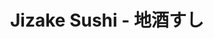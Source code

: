 ---
layout: place
title: "Jizake Sushi - 地酒すし"
permalink: /california/laguna-niguel/jizake-sushi.html
stateAbbr: CA
stateName: California
cityName: Laguna Niguel
place_id: ChIJo5wjAL3v3IARu9wk32l8TnQ
photos:
  - name: >-
      places/ChIJo5wjAL3v3IARu9wk32l8TnQ/photos/AeeoHcJqgdB9-qwbGtf434k6peJ5HHEH4-4-oz5yrywnl_snnul64Be20yFfOCUeQNL6aOMeqwrnPYKYv5g1LxOs431VHWYQJ9rYFseOGKRHtEf-_rJPywVaaKky_YONWcuvOZb2s_5MurrzqEN5XZbcDNDZu-K_JUntsDc_0Kd-Ak2okpEIs32vDJ90o4uYoP7KNskXfYmkUPclUodxS082ZzmSH1yl7CeJEuUjPArA02KmpqAVnMpcDxeXtYCrRhA0kujti_8t-bun8osTT77DmeUfd0ksoqd7XzxE1JE4qSGi8sZsB7IcjZghBLzWWr0HvF-96BiNA8vmp1XbtvG8niUK6HVzk-_d45FcB5JII9mjYiJTZOo6GAyTfh5YilQb8lkIfuXsV7-TXKax4rdMs9mq4krHlgIibyt8Lo91Xl9unomi
    widthPx: 4032
    heightPx: 2268
    authorAttributions:
      - displayName: JaneA
        uri: https://maps.google.com/maps/contrib/106756043208487047665
        photoUri: >-
          https://lh3.googleusercontent.com/a-/ALV-UjVK23N5fyHlPgDw2pD9UvEOOGVlChfNH2v7mFj56Pgu6BXoPMlo3g=s100-p-k-no-mo
    flagContentUri: >-
      https://www.google.com/local/imagery/report/?cb_client=maps_api_places.places_api&image_key=!1e10!2sCIHM0ogKEICAgIC0gdXJ7wE&hl=en-US
    googleMapsUri: >-
      https://www.google.com/maps/place//data=!3m4!1e2!3m2!1sCIHM0ogKEICAgIC0gdXJ7wE!2e10!4m2!3m1!1s0x80dcefbd00239ca3:0x744e7c69df24dcbb
  - name: >-
      places/ChIJo5wjAL3v3IARu9wk32l8TnQ/photos/AeeoHcIghxTSH2owT7COug1LQxFJqyrixCyt-ToQl8uGerggTn0WwKCjx9BVVpP3bzAhccCHAmwHc8cD0pVSUGKH63wePgTQvnRR_oPPRF2wo6IhVPu0pre3ds0cVMOzekR0Bi6gxf_L_R0OClrvSoXUVAnUj90oE47R1fc2sq-OgrqTbaXF-sOnJX1n41iEWQjbo37w1UnylZGfE_MIkHoMSbxpweWxei6V2C-a0SzI_HcTK1RMSzQpLD52jlA6FYE1SunOT6rsbvQ9pJWhmeVPgW1L4vedT8ZlOATCcU4bvdGs-Q
    widthPx: 1056
    heightPx: 816
    authorAttributions:
      - displayName: Jizake Sushi - 地酒すし
        uri: https://maps.google.com/maps/contrib/111632529851339997891
        photoUri: >-
          https://lh3.googleusercontent.com/a-/ALV-UjUypiJ0yYL1zzuPxHf1rNDfOqO34Tp3TOIcKJBGTk4tKIsThlU=s100-p-k-no-mo
    flagContentUri: >-
      https://www.google.com/local/imagery/report/?cb_client=maps_api_places.places_api&image_key=!1e10!2sAF1QipO8t6bcGuPF4qsLD2ry-9PwdHRPaS78kg54cJa2&hl=en-US
    googleMapsUri: >-
      https://www.google.com/maps/place//data=!3m4!1e2!3m2!1sAF1QipO8t6bcGuPF4qsLD2ry-9PwdHRPaS78kg54cJa2!2e10!4m2!3m1!1s0x80dcefbd00239ca3:0x744e7c69df24dcbb
  - name: >-
      places/ChIJo5wjAL3v3IARu9wk32l8TnQ/photos/AeeoHcLqmVm6ejuWEKHIM7OQ5onYg71iIbX2ijiFMBQ4O6Sqci6g2DtcgrWy5_TGfYuOVj16Jw3gQtTSajf6II-ALIZg53zFUqdlAxG-_RroNSVJeqwT4HxEs9XjoKLnZbbvUW4OUC_DVfvAWNMA2_d8VZi1QCJF2MbSlDWOFW0yTnTWz9_rQulPCrHbAw4uy12mfOY-xI9VUSZ9-qRAyVfKZQm8wUntHENBo_-iKio5ZxowK2gGlv2FzjR-gOY0lRuVtGv38gIUbQtXZLaXNjJiQiY0aG64_rj-klS3HhENMTweww
    widthPx: 750
    heightPx: 1334
    authorAttributions:
      - displayName: Jizake Sushi - 地酒すし
        uri: https://maps.google.com/maps/contrib/111632529851339997891
        photoUri: >-
          https://lh3.googleusercontent.com/a-/ALV-UjUypiJ0yYL1zzuPxHf1rNDfOqO34Tp3TOIcKJBGTk4tKIsThlU=s100-p-k-no-mo
    flagContentUri: >-
      https://www.google.com/local/imagery/report/?cb_client=maps_api_places.places_api&image_key=!1e10!2sAF1QipNB6W0G1iVa_nWEtB1Ay81hftmuUqMPIfr-4izL&hl=en-US
    googleMapsUri: >-
      https://www.google.com/maps/place//data=!3m4!1e2!3m2!1sAF1QipNB6W0G1iVa_nWEtB1Ay81hftmuUqMPIfr-4izL!2e10!4m2!3m1!1s0x80dcefbd00239ca3:0x744e7c69df24dcbb
  - name: >-
      places/ChIJo5wjAL3v3IARu9wk32l8TnQ/photos/AeeoHcIukRtqow2EvQSNJUs9enYmHutTQBLoiCcnfkapOK2m7Wm6QCLPVoo_hlL3gsHwOAfa3yODoQQup5Hfw3J5bq-cxJy1n_TcEYpcgfL9RJ42--rhMPg79M2QLwO7bTpUuGb6IjdREC_H323kwdThIvlvDzBpNSkMMDqSNADAsShuznkiWSyFeikecfcM-b8ukUEUTeoTU3BRuSAGjkkyRTC2Xz3WRPjxv9fR7c6G_eY1IE3XGGFUbYVHAmeyGpaLsh91d-0q8gIViSiMPrZPXxc-_iijB2C7lSpiub45zXQs_TprmK9FGqm0gYKicVI_2QwvuAPSEhxdjIPd8Chry9MdFGpIhwcPVLX5tSa0RV8oJOE5LvIXi53auodLQqEdPF_XSfnEK5QeRHQUvLK2q08SRju8YSx5ZB0fpPgYbJWWuEjj
    widthPx: 4032
    heightPx: 3024
    authorAttributions:
      - displayName: Kim Barro
        uri: https://maps.google.com/maps/contrib/108313329180761513439
        photoUri: >-
          https://lh3.googleusercontent.com/a/ACg8ocKiqJXuIQlPVj4SkM_0TNiDapVKd7F8J-OidX6oknIZFPSr_A=s100-p-k-no-mo
    flagContentUri: >-
      https://www.google.com/local/imagery/report/?cb_client=maps_api_places.places_api&image_key=!1e10!2sCIHM0ogKEICAgICumY7p5AE&hl=en-US
    googleMapsUri: >-
      https://www.google.com/maps/place//data=!3m4!1e2!3m2!1sCIHM0ogKEICAgICumY7p5AE!2e10!4m2!3m1!1s0x80dcefbd00239ca3:0x744e7c69df24dcbb
  - name: >-
      places/ChIJo5wjAL3v3IARu9wk32l8TnQ/photos/AeeoHcLhSDlZT2zZXwfCBqHcKcfxy-0hxNAVRVmCXlNc9xzYdKhiMvvGXdki2hT8CauSzCt990w9_TZzxKxCOgAX8Mxm5aLIP3m1HSgRSLaTdaBYEvXxFXKRNVutQRq1kSDe9Ka6u-snYA0aVVRuCN95ByPCc1ZBe23ab7CScWktDyyGQvycUTIl81xrXU0fkbi6W1FHSL0ptgW1mxuwa3mKhAaehcN9C-4XehQm0Eap8ZkrZN0juqWTuS_mTX2lgGuzXacCAspp2Gq1ogcJVEU1dfXVNIfhdpqRqNnRXLwWB85xz_ERB4nP6U9-ysI0MZncPA9Bl5F6YV3SQ0iUOqEq2dTt2AHUhdI5Njkx1torEACCAtjawuIWue2vOscRphRSEYEQiwCBqByS4d8jj-kc9Nfo3_97xRbLV21QkcG7clxZ5Q
    widthPx: 4032
    heightPx: 2268
    authorAttributions:
      - displayName: Lynn Fox
        uri: https://maps.google.com/maps/contrib/111828003457819724622
        photoUri: >-
          https://lh3.googleusercontent.com/a/ACg8ocL1ehZjeJEukIH9hcK9e784agU-gZmuQHV7Vmdv45dPAMnp2_A=s100-p-k-no-mo
    flagContentUri: >-
      https://www.google.com/local/imagery/report/?cb_client=maps_api_places.places_api&image_key=!1e10!2sCIHM0ogKEICAgIDe8fLbEw&hl=en-US
    googleMapsUri: >-
      https://www.google.com/maps/place//data=!3m4!1e2!3m2!1sCIHM0ogKEICAgIDe8fLbEw!2e10!4m2!3m1!1s0x80dcefbd00239ca3:0x744e7c69df24dcbb
  - name: >-
      places/ChIJo5wjAL3v3IARu9wk32l8TnQ/photos/AeeoHcLEhILdqQckyfSdJhQQmGpMSywTSVVwUxK3TcHTKFN3mFiPwbFisN2WjL90XMAY4SubC6Eoum7Z0O8xSXmEa9_mC1o1i8UAvstAqWM2SUSwSB12g9LtxAqmk6o0Tv52yZdbhx3eoZ1lJ5M9QbKp253dG2IT9OIuyWl5szBr5NzXOixHYPpcULPzqNK8HTkZm81HKA-fOw4r9AIrTDd6ffmcjpHmsvd-NQSTDBlHEwiYmQk23Id_iv8eH1GQ6j0ynwmH5h722FoqXaUCIioh39c5C41XZRcshxXljx9eOJm2zndMkFn8BZFrwx7I7exe9wxeSUBXh3tfgUZ9H7lZ-4TQgU_L1PjfH2g6bGrT8FfnrVMMVzl8-UV9AFpa0JtfxiljJjl9HnGwn4spqh1NIrdmcDyiszNCk4oe1oCLbsOXTQ
    widthPx: 3024
    heightPx: 4032
    authorAttributions:
      - displayName: Elena Faita
        uri: https://maps.google.com/maps/contrib/102224727446851513959
        photoUri: >-
          https://lh3.googleusercontent.com/a/ACg8ocJEb4CLxK4MpVBULfr91Nk1Nu-twCnykMDa4kmN6PQqSEUpxQ=s100-p-k-no-mo
    flagContentUri: >-
      https://www.google.com/local/imagery/report/?cb_client=maps_api_places.places_api&image_key=!1e10!2sCIHM0ogKEICAgIDenvXyKQ&hl=en-US
    googleMapsUri: >-
      https://www.google.com/maps/place//data=!3m4!1e2!3m2!1sCIHM0ogKEICAgIDenvXyKQ!2e10!4m2!3m1!1s0x80dcefbd00239ca3:0x744e7c69df24dcbb
  - name: >-
      places/ChIJo5wjAL3v3IARu9wk32l8TnQ/photos/AeeoHcJ--SCjDfL7q_4h-LKNUdfILCQRV8qr4eq6PMNf4xUrWgOmMESpm4_R6HlGWmFdEFOf4m4awgtkekNgyTAVVHA8su7ViHTBTF-FJNnvYSMU6m7cRypLy5dGKm5H1Mg8kcNe3yhH_3F2cHA-WPSGaWow6l6naRVjSjsZtv3wXFqhJNh-Vrceo7LC7kNXiDiTVbZq2xpn9LCr4j_jDQfL7tJhL-iUei65YNi5TNByfHFMhj7Svw0lT5bxqW7G9DZeAb73Rx0G8shSnejoJAgdD-9WL3oNamnU59TNieZEE0mi77A84zi-ti3a3m4ueLSPGFNcmks-UTbiTqNFPr8jogeahfl8tFPvFgcn78Zrk7s82NqubYCPL6askzr_0yt9ineYHXwR54hj7ZMdLFZT57ICDANvPhnrtl0jbp7IEU3VMg
    widthPx: 4608
    heightPx: 2592
    authorAttributions:
      - displayName: Lynn Fox
        uri: https://maps.google.com/maps/contrib/111828003457819724622
        photoUri: >-
          https://lh3.googleusercontent.com/a/ACg8ocL1ehZjeJEukIH9hcK9e784agU-gZmuQHV7Vmdv45dPAMnp2_A=s100-p-k-no-mo
    flagContentUri: >-
      https://www.google.com/local/imagery/report/?cb_client=maps_api_places.places_api&image_key=!1e10!2sCIHM0ogKEICAgIDe8fLbYw&hl=en-US
    googleMapsUri: >-
      https://www.google.com/maps/place//data=!3m4!1e2!3m2!1sCIHM0ogKEICAgIDe8fLbYw!2e10!4m2!3m1!1s0x80dcefbd00239ca3:0x744e7c69df24dcbb
  - name: >-
      places/ChIJo5wjAL3v3IARu9wk32l8TnQ/photos/AeeoHcKBWVAJoxGUKYG1Y6maN2F0P4jcVSxRsb5L4lNBi9h91iCQFOsLCHkVWcPOVp849s3cTQqzXMI-YXuFDxNAkPJW-7-jRM1DZNjYsXzmNKL1Paf12NQ1CdgmDYASHh5ZNo2UXrFjCae4UzuHtVwBw7fGZg53FucV9yryuwi372rIdeboeh0OmK0gk-ArLTfP5wg_HaWd1skXx3h7cCDg7Inoe-AXdtoOHu7NCdHD_72BKxw45Agm-Z5oPrQlbqZfykQP0W76T4to-uzCg5oLm_9xLYLmv91_h9MC9bEwN9r-vLQyiViQtZRccPoxjebCoLYWdj-IkQ9I8Yrfwh6-H0HA1Su2Fd5RnZDOv1P_EcH2cJk1x70keyV8EMXdd_zgwlS-P5MFSIGEQXqe2DU5mj61ApijGu2KLODifOhlKR7VOE9S
    widthPx: 4032
    heightPx: 3024
    authorAttributions:
      - displayName: Heather Carbone
        uri: https://maps.google.com/maps/contrib/108632964472482049428
        photoUri: >-
          https://lh3.googleusercontent.com/a-/ALV-UjVp2ahWJAwIy2OoBKJI2o18ZYljlZ9SwyRGz-2Azmc3JuI2Ayw=s100-p-k-no-mo
    flagContentUri: >-
      https://www.google.com/local/imagery/report/?cb_client=maps_api_places.places_api&image_key=!1e10!2sCIHM0ogKEICAgIDEmfzQ4QE&hl=en-US
    googleMapsUri: >-
      https://www.google.com/maps/place//data=!3m4!1e2!3m2!1sCIHM0ogKEICAgIDEmfzQ4QE!2e10!4m2!3m1!1s0x80dcefbd00239ca3:0x744e7c69df24dcbb
  - name: >-
      places/ChIJo5wjAL3v3IARu9wk32l8TnQ/photos/AeeoHcLzKfqP9Z1RZ8pvYQTIYGHO-1QRujj7ytyYHTIm3h2zLHLgR6Z3jz4AoDhaGuhWb34CmMkUalOofIwymsmiQVsfbIICOBfpGK-KNi6V6cw9QvOhUog8z_DztP2CmoMUAswQozy8zJNFVce3auX1Ius-e_NVaB8wHOqi0Jb8vB3U93-P4mb4AZWJniJrNhDdEgJHnpF4AmPvqhy2DmUACrOkpm8-wUI69jwgzfbh2QbQN30KeKceAg8Fx-UOHjZV-H7kHUGGDxtbepmcK5ooIXY0lWm9ugF-glgtYv5XgvZXXetUUqctGgexURQSSo6M7Ulat0VsPrHpsjhlKf0Z79MRRYq7pVSiIkLkLikXPinCnKv2MdxNpOsoZwcsJdGDQcTdmR3Iy7ZafHAvTZAz--3H70S-vPsYacMMy_SpLVvyBHk
    widthPx: 1478
    heightPx: 832
    authorAttributions:
      - displayName: Romana Robis
        uri: https://maps.google.com/maps/contrib/107244722319950086743
        photoUri: >-
          https://lh3.googleusercontent.com/a-/ALV-UjVGObktdYeL0wgSneJIJCDwl8BXeOjK22yagxa_uCbsG9XOPM8-JA=s100-p-k-no-mo
    flagContentUri: >-
      https://www.google.com/local/imagery/report/?cb_client=maps_api_places.places_api&image_key=!1e10!2sCIHM0ogKEICAgICk9KXMvAE&hl=en-US
    googleMapsUri: >-
      https://www.google.com/maps/place//data=!3m4!1e2!3m2!1sCIHM0ogKEICAgICk9KXMvAE!2e10!4m2!3m1!1s0x80dcefbd00239ca3:0x744e7c69df24dcbb
  - name: >-
      places/ChIJo5wjAL3v3IARu9wk32l8TnQ/photos/AeeoHcKSk1TC3y8kO7DtDzDuzrG4SZDKOtH2OjuOckcU0fIHNMtAKiiYu86s4FbT0m5uGX8wZM9q_-ldOD2qCJ8nJjcPCivZDwfdskDMMiiVev2ApkUr0fcwyDyFN7YeRAcnJDumsv_j3XIxvoAOsXK0kjKmQ-KKZNxOv52i34spb9N0lSb8T8QRzbnqD76BS35IXVzhnyBm9vCKo9lFEr-vC5vdKL6rMTk-Eec8LuongPZ2Hl76R2v2jQT-hm2151UkWXbGSPMhm-ILBkWJsbbQbvHc5R8Pub6TQtr-96qUUdmwVSuZifa5qBF0pEF8dxGN5kE58m8amINyzhdi2H1nehp3F0gqyhFaasi0luMI8eZzUPNQLu7a7s1z1qkYQCo37aFmsjY_vsen9bOE6zY-VcDKKEvlevGqBZ4R5m2xWQ9_tt-6
    widthPx: 4032
    heightPx: 3024
    authorAttributions:
      - displayName: Elena Faita
        uri: https://maps.google.com/maps/contrib/102224727446851513959
        photoUri: >-
          https://lh3.googleusercontent.com/a/ACg8ocJEb4CLxK4MpVBULfr91Nk1Nu-twCnykMDa4kmN6PQqSEUpxQ=s100-p-k-no-mo
    flagContentUri: >-
      https://www.google.com/local/imagery/report/?cb_client=maps_api_places.places_api&image_key=!1e10!2sCIHM0ogKEICAgIC-2a615AE&hl=en-US
    googleMapsUri: >-
      https://www.google.com/maps/place//data=!3m4!1e2!3m2!1sCIHM0ogKEICAgIC-2a615AE!2e10!4m2!3m1!1s0x80dcefbd00239ca3:0x744e7c69df24dcbb
address: '30001 Crown Valley Pkwy #C, Laguna Niguel, CA 92677, USA'
street: '30001 Crown Valley Pkwy #C'
city: Laguna Niguel
state: CA
zip: '92677'
country: USA
neighborhood: null
latitude: '33.527311'
longitude: '-117.710809'
accessibility_options:
  wheelchairAccessibleParking: true
  wheelchairAccessibleEntrance: true
  wheelchairAccessibleRestroom: true
  wheelchairAccessibleSeating: true
business_status: OPERATIONAL
name: Jizake Sushi - 地酒すし
google_maps_links:
  directionsUri: >-
    https://www.google.com/maps/dir//''/data=!4m7!4m6!1m1!4e2!1m2!1m1!1s0x80dcefbd00239ca3:0x744e7c69df24dcbb!3e0
  placeUri: https://maps.google.com/?cid=8380772750740217019
  writeAReviewUri: >-
    https://www.google.com/maps/place//data=!4m3!3m2!1s0x80dcefbd00239ca3:0x744e7c69df24dcbb!12e1
  reviewsUri: >-
    https://www.google.com/maps/place//data=!4m4!3m3!1s0x80dcefbd00239ca3:0x744e7c69df24dcbb!9m1!1b1
  photosUri: >-
    https://www.google.com/maps/place//data=!4m3!3m2!1s0x80dcefbd00239ca3:0x744e7c69df24dcbb!10e5
primary_type: Japanese Restaurant
opening_hours:
  regular: null
  current: null
secondary_opening_hours:
  regular:
    weekdayDescriptions: null
    type: null
  current:
    weekdayDescriptions: null
    type: null
phone: (949) 922-0203
price_level: PRICE_LEVEL_MODERATE
price_range: $30 &ndash; $50
rating: '4.6'
rating_count: 271
website: null
description: >-
  Simply furnished Japanese eatery with an eat-at sushi bar, offering house
  rolls, noodles & tempura.
reviews:
  - name: >-
      places/ChIJo5wjAL3v3IARu9wk32l8TnQ/reviews/ChZDSUhNMG9nS0VJQ0FnTUR3dnZMNmJnEAE
    relativePublishTimeDescription: 2 weeks ago
    rating: 5
    text:
      text: >-
        The sushi rolls were delicious. The coconut shrimp was also very good. 5
        sushi rolls and the shrimp came to around $78

        The place was cozy but a little noisy.
      languageCode: en
    originalText:
      text: >-
        The sushi rolls were delicious. The coconut shrimp was also very good. 5
        sushi rolls and the shrimp came to around $78

        The place was cozy but a little noisy.
      languageCode: en
    authorAttribution:
      displayName: Katia
      uri: https://www.google.com/maps/contrib/109156277699583818422/reviews
      photoUri: >-
        https://lh3.googleusercontent.com/a/ACg8ocIMeTfv3daEFWQlDvskXJNtPGF1w7BBv5ugZnvE4zbEZXPKjFc=s128-c0x00000000-cc-rp-mo-ba4
    publishTime: '2025-03-26T04:07:19.295034Z'
    flagContentUri: >-
      https://www.google.com/local/review/rap/report?postId=ChZDSUhNMG9nS0VJQ0FnTUR3dnZMNmJnEAE&d=17924085&t=1
    googleMapsUri: >-
      https://www.google.com/maps/reviews/data=!4m6!14m5!1m4!2m3!1sChZDSUhNMG9nS0VJQ0FnTUR3dnZMNmJnEAE!2m1!1s0x80dcefbd00239ca3:0x744e7c69df24dcbb
  - name: >-
      places/ChIJo5wjAL3v3IARu9wk32l8TnQ/reviews/ChZDSUhNMG9nS0VJQ0FnSURmZzhTekRREAE
    relativePublishTimeDescription: 3 months ago
    rating: 5
    text:
      text: >-
        One of the best restaurants and the best sushi place in Laguna Niguel.
        The space is cozy and small; the service is fabulous with everyone being
        so nice, attentive and friendly. The sushi is fresh and authentic. They
        have a wide variety of appetizers that all are fresh and tasty (we LOVED
        their calamari and gyoza). All their roles were also delicious. Highly
        recommended place for locals
      languageCode: en
    originalText:
      text: >-
        One of the best restaurants and the best sushi place in Laguna Niguel.
        The space is cozy and small; the service is fabulous with everyone being
        so nice, attentive and friendly. The sushi is fresh and authentic. They
        have a wide variety of appetizers that all are fresh and tasty (we LOVED
        their calamari and gyoza). All their roles were also delicious. Highly
        recommended place for locals
      languageCode: en
    authorAttribution:
      displayName: Yassi Sadri
      uri: https://www.google.com/maps/contrib/105185913885613140982/reviews
      photoUri: >-
        https://lh3.googleusercontent.com/a/ACg8ocLPY--qeC3XJje-H_VC8zHY21COq9G60yV0K-NzXox-xNp5ZA=s128-c0x00000000-cc-rp-mo-ba3
    publishTime: '2025-01-09T17:44:52.636950Z'
    flagContentUri: >-
      https://www.google.com/local/review/rap/report?postId=ChZDSUhNMG9nS0VJQ0FnSURmZzhTekRREAE&d=17924085&t=1
    googleMapsUri: >-
      https://www.google.com/maps/reviews/data=!4m6!14m5!1m4!2m3!1sChZDSUhNMG9nS0VJQ0FnSURmZzhTekRREAE!2m1!1s0x80dcefbd00239ca3:0x744e7c69df24dcbb
  - name: >-
      places/ChIJo5wjAL3v3IARu9wk32l8TnQ/reviews/ChZDSUhNMG9nS0VJQ0FnSURRcFo3TWRnEAE
    relativePublishTimeDescription: 6 years ago
    rating: 5
    text:
      text: >-
        We absolutely love this place!!  The atmosphere is so awesome and
        everyone seems to know everyone.   The sushi chefs are very funny and
        personable if you sit at the bar.   I highly recommend getting a
        reservation though because we didn't the first time we went there and we
        had to wait close to an hour.   It is very popular!!  The rolls were got
        were the moonlight roll (the one with asparagus) and the viva Mexico (
        lobster and cheese and fried).  Those are our two favorite specialty
        rolls!  So good!!!!
      languageCode: en
    originalText:
      text: >-
        We absolutely love this place!!  The atmosphere is so awesome and
        everyone seems to know everyone.   The sushi chefs are very funny and
        personable if you sit at the bar.   I highly recommend getting a
        reservation though because we didn't the first time we went there and we
        had to wait close to an hour.   It is very popular!!  The rolls were got
        were the moonlight roll (the one with asparagus) and the viva Mexico (
        lobster and cheese and fried).  Those are our two favorite specialty
        rolls!  So good!!!!
      languageCode: en
    authorAttribution:
      displayName: Heather Carbone
      uri: https://www.google.com/maps/contrib/108632964472482049428/reviews
      photoUri: >-
        https://lh3.googleusercontent.com/a-/ALV-UjVp2ahWJAwIy2OoBKJI2o18ZYljlZ9SwyRGz-2Azmc3JuI2Ayw=s128-c0x00000000-cc-rp-mo-ba4
    publishTime: '2018-05-20T05:28:28.440Z'
    flagContentUri: >-
      https://www.google.com/local/review/rap/report?postId=ChZDSUhNMG9nS0VJQ0FnSURRcFo3TWRnEAE&d=17924085&t=1
    googleMapsUri: >-
      https://www.google.com/maps/reviews/data=!4m6!14m5!1m4!2m3!1sChZDSUhNMG9nS0VJQ0FnSURRcFo3TWRnEAE!2m1!1s0x80dcefbd00239ca3:0x744e7c69df24dcbb
  - name: >-
      places/ChIJo5wjAL3v3IARu9wk32l8TnQ/reviews/ChZDSUhNMG9nS0VJQ0FnTUNnd3M2dlV3EAE
    relativePublishTimeDescription: a month ago
    rating: 3
    text:
      text: >-
        My family and I usually love Jizake and have been to this place multiple
        times over the years. However after last nights dinner not sure if we
        will come back. The first issue is that the server forgot to bring us 3
        of our appetizers. I also noticed that my hot sake wasn't very hot and
        that they have trimmed down the size of their rolls.  During the meal it
        became obvious to all of us outside that they were using a wifi speaker
        and whoesever phone it was hooked up to must have been moving around
        since the music was going in and out. Lastly while asking for the check
        I instructed the server to take the appetizers off our bill since we
        didn't receive them. He said he would and when he came back I was given
        a hand written bill with the break down. To his credit those appetizers
        were shown but not charged. I totaled up each line item and everything
        seemed correct as the subtotal was $170 with tax total should have been
        $183.17. However after taking my credit card he came back saying they
        totaled our bill incorrectly and apologized. Our new printed bill after
        charging my credit card didn't show the pricing break down for all the
        items but it appears that they added back in the money for the
        appetizers as with tax it came to $196.11 plus tip. By this point we
        just wanted to leave. After getting home we started not feeling so well.
        We don't usually have any bad reactions to sushi so maybe it was some
        sort of cross contamination issue. Either way I would caution everyone
        while eating at this establishment.
      languageCode: en
    originalText:
      text: >-
        My family and I usually love Jizake and have been to this place multiple
        times over the years. However after last nights dinner not sure if we
        will come back. The first issue is that the server forgot to bring us 3
        of our appetizers. I also noticed that my hot sake wasn't very hot and
        that they have trimmed down the size of their rolls.  During the meal it
        became obvious to all of us outside that they were using a wifi speaker
        and whoesever phone it was hooked up to must have been moving around
        since the music was going in and out. Lastly while asking for the check
        I instructed the server to take the appetizers off our bill since we
        didn't receive them. He said he would and when he came back I was given
        a hand written bill with the break down. To his credit those appetizers
        were shown but not charged. I totaled up each line item and everything
        seemed correct as the subtotal was $170 with tax total should have been
        $183.17. However after taking my credit card he came back saying they
        totaled our bill incorrectly and apologized. Our new printed bill after
        charging my credit card didn't show the pricing break down for all the
        items but it appears that they added back in the money for the
        appetizers as with tax it came to $196.11 plus tip. By this point we
        just wanted to leave. After getting home we started not feeling so well.
        We don't usually have any bad reactions to sushi so maybe it was some
        sort of cross contamination issue. Either way I would caution everyone
        while eating at this establishment.
      languageCode: en
    authorAttribution:
      displayName: William Levene
      uri: https://www.google.com/maps/contrib/111135442254188187960/reviews
      photoUri: >-
        https://lh3.googleusercontent.com/a-/ALV-UjUokedvkwg9e-DK8lM_0tFk1vKoYwaucHsxkfu7iPKIC0L2Mbc=s128-c0x00000000-cc-rp-mo
    publishTime: '2025-02-15T08:51:22.047481Z'
    flagContentUri: >-
      https://www.google.com/local/review/rap/report?postId=ChZDSUhNMG9nS0VJQ0FnTUNnd3M2dlV3EAE&d=17924085&t=1
    googleMapsUri: >-
      https://www.google.com/maps/reviews/data=!4m6!14m5!1m4!2m3!1sChZDSUhNMG9nS0VJQ0FnTUNnd3M2dlV3EAE!2m1!1s0x80dcefbd00239ca3:0x744e7c69df24dcbb
  - name: >-
      places/ChIJo5wjAL3v3IARu9wk32l8TnQ/reviews/ChdDSUhNMG9nS0VJQ0FnSUNscmZMNHlBRRAB
    relativePublishTimeDescription: a year ago
    rating: 5
    text:
      text: >-
        Simply the best sushi and best sushi chefs in Orange County. Ten+ years
        we've been going, feels like it just gets better.
      languageCode: en
    originalText:
      text: >-
        Simply the best sushi and best sushi chefs in Orange County. Ten+ years
        we've been going, feels like it just gets better.
      languageCode: en
    authorAttribution:
      displayName: Steve R
      uri: https://www.google.com/maps/contrib/107855844308376929133/reviews
      photoUri: >-
        https://lh3.googleusercontent.com/a-/ALV-UjVYEnpj9PNsKUwgFVrVcAbCqKmrGMdfZhH30JtRqInZel2RTZB4kA=s128-c0x00000000-cc-rp-mo-ba3
    publishTime: '2023-11-24T11:18:10.418549Z'
    flagContentUri: >-
      https://www.google.com/local/review/rap/report?postId=ChdDSUhNMG9nS0VJQ0FnSUNscmZMNHlBRRAB&d=17924085&t=1
    googleMapsUri: >-
      https://www.google.com/maps/reviews/data=!4m6!14m5!1m4!2m3!1sChdDSUhNMG9nS0VJQ0FnSUNscmZMNHlBRRAB!2m1!1s0x80dcefbd00239ca3:0x744e7c69df24dcbb
parking_options:
  freeParkingLot: true
  freeStreetParking: true
  valetParking: false
payment_options:
  acceptsCreditCards: true
  acceptsDebitCards: true
  acceptsCashOnly: false
  acceptsNfc: true
allow_dogs: null
curbside_pickup: false
delivery: false
dine_in: true
good_for_children: false
good_for_groups: null
good_for_sports: true
live_music: false
menu_for_children: false
outdoor_seating: true
reservable: true
restroom: true
serves_beer: true
serves_breakfast: false
serves_brunch: false
serves_cocktails: null
serves_coffee: null
serves_dinner: true
serves_dessert: true
serves_lunch: false
serves_vegetarian_food: false
serves_wine: true
takeout: true

---